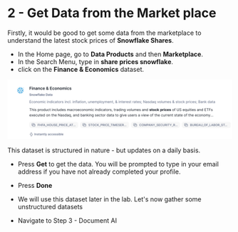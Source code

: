 # 2 - Get Data from the Market place

Firstly, it would be good to get some data from the marketplace to understand the latest stock prices of **Snowflake Shares**.

- In the Home page, go to **Data Products** and then **Marketplace**.
- In the Search Menu, type in **share prices snowflake**.
- click on the **Finance & Economics** dataset.

![create build](assets/marketplace/M001.png)

This dataset is structured in nature - but updates on a daily basis.

- Press **Get** to get the data.  You will be prompted to type in your email address if you have not already completed your profile.

- Press **Done**

- We will use this dataset later in the lab.  Let's now gather some unstructured datasets

- Navigate to Step 3 - Document AI